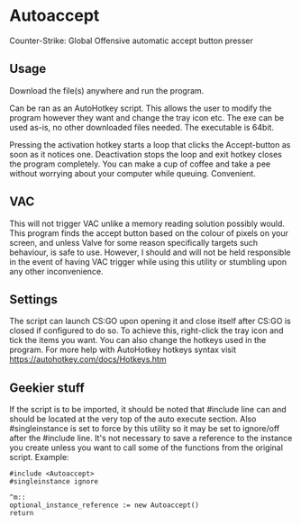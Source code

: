 # Autoaccept
Counter-Strike: Global Offensive automatic accept button presser

## Usage
Download the file(s) anywhere and run the program.

Can be ran as an AutoHotkey script. This allows the user to modify the program however they want and change the tray icon etc.
The exe can be used as-is, no other downloaded files needed. The executable is 64bit.

Pressing the activation hotkey starts a loop that clicks the Accept-button as soon as it notices one. Deactivation stops the loop and exit hotkey closes the program completely. You can make a cup of coffee and take a pee without worrying about your computer while queuing. Convenient.

## VAC
This will not trigger VAC unlike a memory reading solution possibly would. This program finds the accept button based on the colour of pixels on your screen, and unless Valve for some reason specifically targets such behaviour, is safe to use. However, I should and will not be held responsible in the event of having VAC trigger while using this utility or stumbling upon any other inconvenience.

## Settings
The script can launch CS:GO upon opening it and close itself after CS:GO is closed if configured to do so. To achieve this, right-click the tray icon and tick the items you want. You can also change the hotkeys used in the program. For more help with AutoHotkey hotkeys syntax visit https://autohotkey.com/docs/Hotkeys.htm

## Geekier stuff
If the script is to be imported, it should be noted that #include line can and should be located at the very top of the auto execute section. Also #singleinstance is set to force by this utility so it may be set to ignore/off after the #include line. It's not necessary to save a reference to the instance you create unless you want to call some of the functions from the original script.
Example:
```
#include <Autoaccept>
#singleinstance ignore

^m::
optional_instance_reference := new Autoaccept()
return
```
